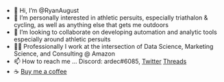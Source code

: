 - 👋 Hi, I’m @RyanAugust 
- 👀 I’m personally interested in athletic persuits, especially triathalon & cycling, as well as anything else that gets me outdoors
- 💞️ I’m looking to collaborate on developing automation and analytic tools especially around athletic persuits
- 👨‍💻 Professionally I work at the intersection of Data Science, Marketing Science, and Consulting @ Amazon
- 📫 How to reach me ... Discord: ardec#6085, [Twitter](https://twitter.com/RyanAugust_) [Threads](https://www.threads.net/@ryan.aug)
- ☕ [Buy me a coffee](https://www.buymeacoffee.com/ryanduecker)

<!---
RyanAugust/RyanAugust is a ✨ special ✨ repository because its `README.md` (this file) appears on your GitHub profile.
You can click the Preview link to take a look at your changes.
--->
